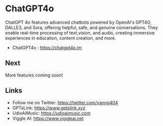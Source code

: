 # ChatGPT4o

ChatGPT 4o features advanced chatbots powered by OpenAI's GPT4O, DALLE3, and Sora, offering helpful, safe, and genuine conversations. They enable real-time processing of text,vision, and audio, creating immersive experiences in education, content creation, and more.

* ChatGPT4o : https://chatgpt4o.im

## Next

More features coming soon! 

## Links

* Follow me on Twitter: https://twitter.com/yanng404
* GPTsLink: https://www.gptslink.xyz
* UdioAiMusic: https://udioaimusic.com
* Viggle AI: https://www.viggleai.net
